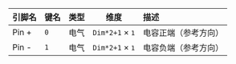 <!--
DO NOT EDIT THIS FILE DIRECTLY.
This file is generated by tools/comp-docs.js.
All changes will be overwritten by regeneration.
-->

<slot class="model-pins">

| 引脚名 | 键名 | 类型 | 维度 | 描述 |
|:------ |:---- |:----:|:----:|:---- |
| Pin \+ | `0` | 电气 | `Dim*2+1` × <samp>1</samp> | 电容正端（参考方向） |
| Pin \- | `1` | 电气 | `Dim*2+1` × <samp>1</samp> | 电容负端（参考方向） |

</slot>
